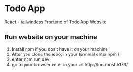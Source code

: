 # Todo App

React - tailwindcss Frontend of Todo App Website

## Run website on your machine

1. Install npm if you don't have it on your machine
2. After you clone the repo; in your terminal enter npm i
3. enter npm run dev
4. go to your browser enter in your url http://localhost:5173/
